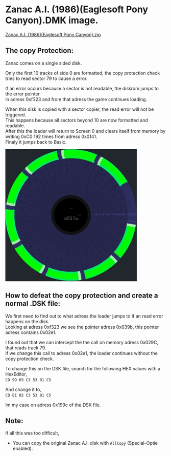 # Zanac A.I. (1986)(Eaglesoft Pony Canyon).DMK image.  
[Zanac A.I. (1986)(Eaglesoft Pony Canyon).zip](https://download.file-hunter.com/Games/DMK-Files/Zanac%20A.I.%20(1986)(Eaglesoft%20Pony%20Canyon).zip)  

## The copy Protection:

Zanac comes on a single sided disk.  

Only the first 10 tracks of side 0 are formatted, the copy protection check  tries to read sector 79 to cause a error.  

If an error occurs because a sector is not readable, the diskrom jumps to the error pointer  
in adress 0xf323 and from that adress the game continues loading.  

When this disk is copied with a sector copier, the read error will not be triggered.  
This happens because all sectors beyond 10 are now formatted and readable.  
After this the loader will return to Screen 0 and clears itself from memory by writing 0xC0 192 times from adress 0x0141.  
Finaly it jumps back to Basic.  

![Only first 10 sectors are formatted.](https://github.com/LarsThe18Th/MSX_Copyprotection/blob/main/Zanac/Image1.jpg)
## How to defeat the copy protection and create a normal .DSK file: 

We first need to find out to what adress the loader jumps to if an read error happens on the disk.  
Looking at adress 0xf323 we see the pointer adress 0x039b, this pointer adress contains 0x02e1.  

I found out that we can intercept the the call on  memory adress 0x029C, that reads track 79.  
If we change this call to adress 0x02e1, the loader continues without the copy protection check.  

To change this on the DSK file, search for the following HEX values with a HexEditor,  
`CD 9D 03 C3 53 01 C5`

And change it to,  
`CD E1 02 C3 53 01 C5`


Im my case on adress 0x199c of the DSK file.  

## Note:
If all this was too difficult, 
- You can copy the original Zanac A.I. disk with `AllCopy` (Special-Optie enabled).  
